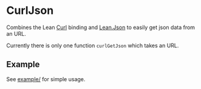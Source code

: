 # CurlJson

Combines the Lean [Curl](https://reservoir.lean-lang.org/@bergmannjg/Curl)
binding and [Lean.Json](https://leanprover-community.github.io/mathlib4_docs/Lean/Data/Json/Basic.html) to easily get json data from an URL.

Currently there is only one function `curlGetJson` which takes an URL.

## Example

See [example/](https://github.com/juhp/curl-json-lean/blob/main/example/Main.lean) for simple usage.
